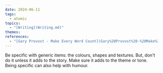 ```yaml
---  
date: 2024-06-11  
tags:  
  - atomic  
topics:  
  - "[Writing](Writing.md)"  
themes:   
references:  
  - "[Gary Provost - Make Every Word Count](Gary%20Provost%20-%20Make%20Every%20Word%20Count.md)"  
---  
```

Be specific with generic items: the colours, shapes and textures. But, don't do it unless it adds to the story. Make sure it adds to the theme or tone. Being specific can also help with humour.